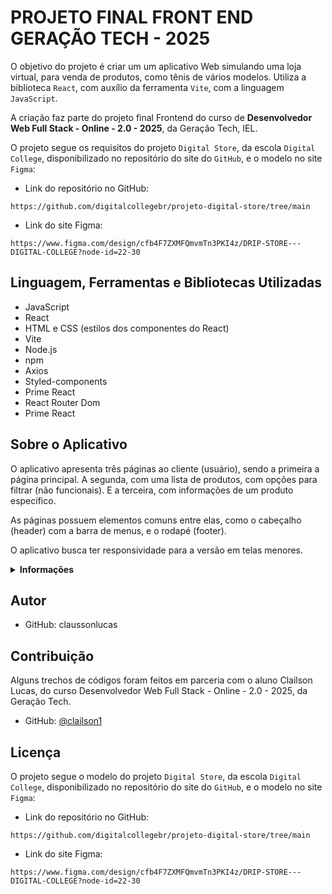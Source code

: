 # PROJETO FINAL FRONT END GERAÇÃO TECH - 2025

O objetivo do projeto é criar um um aplicativo Web simulando uma loja virtual, para venda de produtos, como tênis de vários modelos. Utiliza a biblioteca `React`, com auxílio da ferramenta `Vite`, com a linguagem `JavaScript`.

A criação faz parte do projeto final Frontend do curso de **Desenvolvedor Web Full Stack - Online - 2.0 - 2025**, da Geração Tech, IEL.

O projeto segue os requisitos do projeto `Digital Store`, da escola `Digital College`, disponibilizado no repositório do site do `GitHub`, e o modelo no site `Figma`:

- Link do repositório no GitHub:

```https://github.com/digitalcollegebr/projeto-digital-store/tree/main```

- Link do site Figma:

```https://www.figma.com/design/cfb4F7ZXMFQmvmTn3PKI4z/DRIP-STORE---DIGITAL-COLLEGE?node-id=22-30```

## Linguagem, Ferramentas e Bibliotecas Utilizadas
- JavaScript
- React
- HTML e CSS (estilos dos componentes do React)
- Vite
- Node.js
- npm
- Axios
- Styled-components
- Prime React
- React Router Dom
- Prime React

## Sobre o Aplicativo

O aplicativo apresenta três páginas ao cliente (usuário), sendo a primeira a página principal. A segunda, com uma lista de produtos, com opções para filtrar (não funcionais). E a terceira, com informações de um produto específico.

As páginas possuem elementos comuns entre elas, como o cabeçalho (header) com a barra de menus, e o rodapé (footer).

O aplicativo busca ter responsividade para a versão em telas menores.

<details>
  <summary><strong>Informações</strong></summary>

## Estrutura de pastas

A estrutura de pastas segue o modelo de organização recomendado pelo projeto `Digital Store`, acrescentando algumas pastas e arquivos, que são necessárias para o funcionamento do aplicativo.

- Os arquivos `.gitignore`, `eslint.config.js`, `package-lock.json`, `package.json`, `vite.config.js`, são para o funcionamento do aplicativo, e instalados quando a framework `Vite` é instalada.

- O `index.html` é o arquivo principal, que vai receber todos os componentes criados. O `TODO.txt` contém lembretes utilizados para criação do projeto.
A pasta `src` contém os arquivos `main.jsx`, que substitui o elemento que tem o ID 'root' no `index.html`, pelo componente `App.jsx`. O `App.jsx`, é responsável pelas rotas do site. Contém também os arquivos CSS de cada um.

- Na pasta `src`, também estão as principais pastas do projeto, como a pasta `components`, com os arquivos dos componentes React. A pasta `pages` armazena os arquivos relacionados às páginas do site. A pasta `service` tem o arquivo `index.js`, que serve para importar o `Axios`, que ajuda a montar o URL para o recebimento de dados do banco de dados de teste feitas pelas requisições. Na pasta `styles` contém os arquivos CSS para estilos dos componentes. A pasta `assets` possui arquivos de imagen com extensão `.svg`.

- A pasta `data` possui os arquivos utilizados como um banco de dados para teste, para verificar se o aplicativo consegue receber dados entregues por um servidor (que não está no escopo do projeto).

- A `public` é a pasta onde se encontram as imagens usadas para os produtos da loja fictícia.
E na pasta `doc` estão as imagens usadas nesse `README.md`.

<details>
  <summary><strong>Estrutura</strong></summary>

```
|--- doc/
|--- public/
|--- src/
|--- |--- assets/
|--- |--- components/
|          |--- BarSearch.jsx
|          |--- BotoesConta.jsx
|          |--- BotoesContaMobile.jsx
|          |--- BuyBox.jsx
|          |--- FilterGroup.jsx
|          |--- Footer.jsx
|          |--- Gallery.jsx
|          |--- Header.jsx
|          |--- HeaderFull.jsx
|          |--- HeaderMobile.jsx
|          |--- Information.jsx
|          |--- Logo.jsx
|          |--- MenuBar.jsx
|          |--- MenuBarMobile.jsx
|          |--- ModalMenuMobile.jsx
|          |--- ProductCard.jsx
|          |--- ProductListing.jsx
|          |--- ProductOptions.jsx
|          |--- Section.jsx
|--- |--- context/
|          |--- MenuContext.json
|--- |--- data/
|          |--- dataFilter.json
|          |--- dataFooter.json
|          |--- dataGallery.json
|          |--- dataProduct.json
|          |--- dataProductListing.json
|          |--- dataProductView.json
|--- |--- pages/
|          |--- HomePage.jsx
|          |--- Layout.jsx
|          |--- NotFound.jsx
|          |--- ProductListingPage.jsx
|          |--- ProductViewPage.jsx
|--- |--- service/
|          |--- index.js
|--- |--- styles/
|          |--- barSearch.css
|          |--- botoesConta.css
|          |--- botoesContaMobile.css
|          |--- buyBox.css
|          |--- filterGroup.css
|          |--- footer.css
|          |--- gallery.css
|          |--- Hearder.css
|          |--- hearderMobile.css
|          |--- homePage.css
|          |--- logo.css
|          |--- modalMenuMobile.css
|          |--- productCard.css
|          |--- productListing.css
|          |--- productListingPage.css
|          |--- productOptions.css
|          |--- ProductViewPage.css
|--- |--- App.css
|--- |--- App.jsx
|--- |--- index.css
|--- |--- main.js
|--- .gitignore
|--- eslint.config.js
|--- index.html
|--- package-lock.json
|--- package.json
|--- README.md
|--- TODO.txt
|--- vite.config.js
```
</details>

## Páginas

<details>
  <summary><strong>Informações</strong></summary>

### 1 - Página Principal

<details>
  <summary><strong>Sobre</strong></summary>

- A página principal (Home Page) contém o cabeçalho (header) com a logo da loja fictícia, barra de pesquisa, botões para entrar como usuário (Login) e cadastro, e a barra de menus para as outras páginas.

- Na seção principal, mostra uma galeria de imagens de produtos, uma seção com vários produtos, e no final um rodapé (footer) com informações da loja.

<details>
  <summary><strong>Componentes: HomePage</strong></summary>

A página **Home** é montada usando o componente principal `HomePage.jsx`, e os componentes gerais `MenuContext.jsx`, usado para a responsividade e o menu na versão mobile, e o `Layout.jsx`, que traz os componentes comuns às outras páginas, como o `Header.jsx` e o `Footer.jsx`.

- Endereço:

```
http://localhost:5173/
```

**Componentes Utilizados**
- Gallery:

Galeria de imagens dos produtos.

```
<Gallery  className={ }  width={ } height={ } radius={ } images={ } showThumbs/>
```

- Section:

Seção que traz imagens de produtos de destaque.

```
<Section title={ } titleAlign={ } link={}>
“Children”
</Section>
```

- ProductListing e ProductCard:

O `ProductListing.jsx` é o componente presente em outro `Section.jsx`, que mostra os componentes `ProductCard.jsx`, com imagem, nome e preço dos produtos.

```
<ProductListing products={ } />
```

```
<ProductCard image={ } name={ } price={ } priceDiscount={ }/>
```

</details>

<details>
  <summary><strong>Telas</strong></summary>

- Página Inicial - Parte 1
 
![homepage](./doc/homepage-p1.png)

- Página Inicial - Parte 2

![homepage](./doc/homepage-p2.png)


- Página Inicial - Parte 3

![homepage](./doc/homepage-p3.png)

- Página Inicial - Parte 4

![homepage](./doc/homepage-p4.png)

- Página Inicial - Parte 5

![homepage](./doc/homepage-p5.png)

(Versão para telas menores)

![homepage](./doc/homepage-mobile-p1.png)

![homepage](./doc/homepage-mobile-p2.png)

![homepage](./doc/homepage-mobile-p3.png)

![homepage](./doc/homepage-mobile-p4.png)

![homepage](./doc/homepage-mobile-p5.png)

![homepage](./doc/homepage-mobile-p6.png)

![homepage](./doc/homepage-mobile-p7.png)

</details>

</details>

### 2 - Página da Lista de Produtos

<details>
  <summary><strong>Sobre</strong></summary>

- A segunda página mostra uma lista de produtos, com opções para filtrar (não funcionais).

<details>
  <summary><strong>Componentes: ProductsListingPage</strong></summary>

- Endereço:

```
http://localhost:5173/produtos
```

A página **Lista de Produtos** é montada usando o componente principal `ProductsListingPage.jsx`, e também com os componentes gerais `MenuContext.jsx` e o `Layout.jsx`, que traz os componentes `Header.jsx` e o `Footer.jsx`.

 - A página traz elementos HTML para criar um campo para selecionar entre o menor e maior preço.

**Componentes Utilizados**
- FilterGroup:

Cria campos para filtrar produtos.

```
<FilterGroup title={ } inputType={ } options={ } />
```

- Section, ProductListing e ProductCard:

Os componentes `Section.jsx`, `ProductListing.jsx` e `ProductCard.jsx` são usados na página.

</details>

<details>
  <summary><strong>Telas</strong></summary>

- Página de Produtos - Parte 1
  
![produtos](./doc/produtos-p1.png)

- Página de Produtos - Parte 2
  
![produtos](./doc/produtos-p2.png)

(Versão para telas menores)

![homepage](./doc/produtos-mobile-p1.png)

![homepage](./doc/produtos-mobile-p2.png)

![homepage](./doc/produtos-mobile-p3.png)

</details>

</details>

### 3 - Página de um Produto Específico

<details>
  <summary><strong>Sobre</strong></summary>

A terceira página contém informações de um produto específico.

<details>
  <summary><strong>Componentes: ProductViewPage</strong></summary>

- Endereço:

```
http://localhost:5173/product/:id
```
A página **Produto Específico** é montada usando o componente principal `ProductViewPage.jsx`, e também com os componentes gerais `MenuContext.jsx` e o `Layout.jsx`, que traz os componentes `Header.jsx` e o `Footer.jsx`.

**Componentes Utilizados**

 - A página usa o componente Gallery.jsx.


- BuyBox:

Apresenta as informações do produto. Como “filhos” (children), recebe o componente `ProductOptions.jsx`.

```
<BuyBox name={ } reference={ } stars={ } rating={ } price={ } priceDiscount={ } description={ } >
“Children”
</BuyBox>
```

- ProductOptions:

Contém variações relacionadas ao produto, como tamanho e cor.

```
<ProductOptions options={ } radius={ } shape={ } type={ } />
```

- Section, ProductListing e ProductCard:

Os componentes `Section.jsx`, `ProductListing.jsx` e `ProductCard.jsx` são usados na página.

</details>

<details>
  <summary><strong>Sobre</strong></summary>

- Página Product - Parte 1
  
![produtos](./doc/product-p1.png)

- Página Product - Parte 2
  
![produtos](./doc/product-p2.png)

- Página Product - Parte 3
  
![produtos](./doc/product-p3.png)

(Versão para telas menores)

![homepage](./doc/product-mobile-p1.png)

![homepage](./doc/product-mobile-p2.png)

![homepage](./doc/product-mobile-p3.png)

</details>

</details>

</details>

## Instalação
<details>
  <summary><strong>Informações</strong></summary>

- Baixar Node.js: 

Link:

```
https://nodejs.org/pt
```

- Criar projeto React com o Vite: 

```
npm create vite
```

> Seguir as opções definir nome do projeto, escolher React, a linguagem JavaScript, e criar uma pasta.

- Instalar pacotes node modules: 

```
npm install
```

- Abrir o VScode:

```
code .
```

- Instalar bibliotecas Prime React, Prime Flex, Prime Icons e Styled Components:

```
npm i primereact primeflex primeicons styled-components
```

- Instalar biblioteca React Router Dom:
  
```
npm i react-router-dom
```

- Instalar biblioteca React Hook Form:
  
```
npm i react-hook-form
```

- Instalar biblioteca Axios:
  
```
npm i axios
```

- Rodar o aplicativo:

```
npm run dev
```
</details>

</details>

## Autor

- GitHub: claussonlucas

## Contribuição

Alguns trechos de códigos foram feitos em parceria com o aluno Clailson Lucas, do curso Desenvolvedor Web Full Stack - Online - 2.0 - 2025, da Geração Tech.
- GitHub: [@clailson1](https://github.com/clailson1)

## Licença

O projeto segue o modelo do projeto `Digital Store`, da escola `Digital College`, disponibilizado no repositório do site do `GitHub`, e o modelo no site `Figma`:

- Link do repositório no GitHub:

```https://github.com/digitalcollegebr/projeto-digital-store/tree/main```

- Link do site Figma:

```https://www.figma.com/design/cfb4F7ZXMFQmvmTn3PKI4z/DRIP-STORE---DIGITAL-COLLEGE?node-id=22-30```
